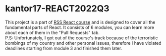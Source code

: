 # kantor17-REACT2022Q3
This project is a part of [RSS React course](https://github.com/rolling-scopes-school/tasks/tree/master/react) and is designed to cover all the fundamental parts of React. It consists of 6 modules, you can learn more about each of them in the "Pull Requests" tab.   
P.S: Unfortunately, I got out of the course's track because of the terroristic bombings of my country and other personal issues, therefore I have violated deadlines starting from module 3 and finished them later.
